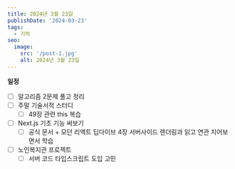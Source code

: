 ```yaml
---
title: 2024년 3월 23일
publishDate: '2024-03-23'
tags:
  - 기억
seo:
  image:
    src: '/post-1.jpg'
    alt: 2024년 3월 23일
---
```


**일정**

- [ ] 알고리즘 2문제 풀고 정리
- [ ] 주말 기술서적 스터디
  - [ ] 49장 관련 this 복습
- [ ] Next.js 기초 기능 써보기
  - [ ] 공식 문서 + 모던 리액트 딥다이브 4장 서버사이드 렌더링과 읽고 연관 지어보면서 학습
- [ ] 노인복지관 프로젝트
  - [ ] 서버 코드 타입스크립트 도입 고민
